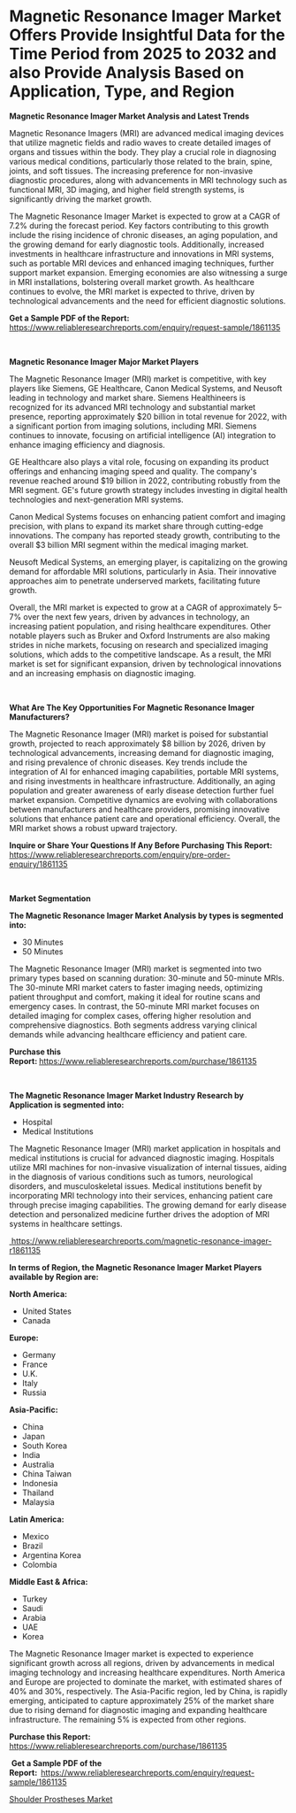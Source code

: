 <p><h1>Magnetic Resonance Imager Market Offers Provide Insightful Data for the Time Period from 2025 to 2032 and also Provide Analysis Based on Application, Type, and Region</h1></p><p><strong>Magnetic Resonance Imager Market Analysis and Latest Trends</strong></p>
<p><p>Magnetic Resonance Imagers (MRI) are advanced medical imaging devices that utilize magnetic fields and radio waves to create detailed images of organs and tissues within the body. They play a crucial role in diagnosing various medical conditions, particularly those related to the brain, spine, joints, and soft tissues. The increasing preference for non-invasive diagnostic procedures, along with advancements in MRI technology such as functional MRI, 3D imaging, and higher field strength systems, is significantly driving the market growth.</p><p>The Magnetic Resonance Imager Market is expected to grow at a CAGR of 7.2% during the forecast period. Key factors contributing to this growth include the rising incidence of chronic diseases, an aging population, and the growing demand for early diagnostic tools. Additionally, increased investments in healthcare infrastructure and innovations in MRI systems, such as portable MRI devices and enhanced imaging techniques, further support market expansion. Emerging economies are also witnessing a surge in MRI installations, bolstering overall market growth. As healthcare continues to evolve, the MRI market is expected to thrive, driven by technological advancements and the need for efficient diagnostic solutions.</p></p>
<p><strong>Get a Sample PDF of the Report:&nbsp;</strong> <a href="https://www.reliableresearchreports.com/enquiry/request-sample/1861135?utm_campaign=3028&utm_medium=2&utm_source=Github&utm_content=ia&utm_term=04032025&utm_id=magnetic-resonance-imager">https://www.reliableresearchreports.com/enquiry/request-sample/1861135</a></p>
<p>&nbsp;</p>
<p><strong>Magnetic Resonance Imager Major Market Players</strong></p>
<p><p>The Magnetic Resonance Imager (MRI) market is competitive, with key players like Siemens, GE Healthcare, Canon Medical Systems, and Neusoft leading in technology and market share. Siemens Healthineers is recognized for its advanced MRI technology and substantial market presence, reporting approximately $20 billion in total revenue for 2022, with a significant portion from imaging solutions, including MRI. Siemens continues to innovate, focusing on artificial intelligence (AI) integration to enhance imaging efficiency and diagnosis.</p><p>GE Healthcare also plays a vital role, focusing on expanding its product offerings and enhancing imaging speed and quality. The company's revenue reached around $19 billion in 2022, contributing robustly from the MRI segment. GE's future growth strategy includes investing in digital health technologies and next-generation MRI systems.</p><p>Canon Medical Systems focuses on enhancing patient comfort and imaging precision, with plans to expand its market share through cutting-edge innovations. The company has reported steady growth, contributing to the overall $3 billion MRI segment within the medical imaging market. </p><p>Neusoft Medical Systems, an emerging player, is capitalizing on the growing demand for affordable MRI solutions, particularly in Asia. Their innovative approaches aim to penetrate underserved markets, facilitating future growth.</p><p>Overall, the MRI market is expected to grow at a CAGR of approximately 5–7% over the next few years, driven by advances in technology, an increasing patient population, and rising healthcare expenditures. Other notable players such as Bruker and Oxford Instruments are also making strides in niche markets, focusing on research and specialized imaging solutions, which adds to the competitive landscape. As a result, the MRI market is set for significant expansion, driven by technological innovations and an increasing emphasis on diagnostic imaging.</p></p>
<p>&nbsp;</p>
<p><strong>What Are The Key Opportunities For Magnetic Resonance Imager Manufacturers?</strong></p>
<p><p>The Magnetic Resonance Imager (MRI) market is poised for substantial growth, projected to reach approximately $8 billion by 2026, driven by technological advancements, increasing demand for diagnostic imaging, and rising prevalence of chronic diseases. Key trends include the integration of AI for enhanced imaging capabilities, portable MRI systems, and rising investments in healthcare infrastructure. Additionally, an aging population and greater awareness of early disease detection further fuel market expansion. Competitive dynamics are evolving with collaborations between manufacturers and healthcare providers, promising innovative solutions that enhance patient care and operational efficiency. Overall, the MRI market shows a robust upward trajectory.</p></p>
<p><strong>Inquire or Share Your Questions If Any Before Purchasing This Report:</strong> <a href="https://www.reliableresearchreports.com/enquiry/pre-order-enquiry/1861135?utm_campaign=3028&utm_medium=2&utm_source=Github&utm_content=ia&utm_term=04032025&utm_id=magnetic-resonance-imager">https://www.reliableresearchreports.com/enquiry/pre-order-enquiry/1861135</a></p>
<p>&nbsp;</p>
<p><strong>Market Segmentation</strong></p>
<p><strong>The Magnetic Resonance Imager Market Analysis by types is segmented into:</strong></p>
<p><ul><li>30 Minutes</li><li>50 Minutes</li></ul></p>
<p><p>The Magnetic Resonance Imager (MRI) market is segmented into two primary types based on scanning duration: 30-minute and 50-minute MRIs. The 30-minute MRI market caters to faster imaging needs, optimizing patient throughput and comfort, making it ideal for routine scans and emergency cases. In contrast, the 50-minute MRI market focuses on detailed imaging for complex cases, offering higher resolution and comprehensive diagnostics. Both segments address varying clinical demands while advancing healthcare efficiency and patient care.</p></p>
<p><strong>Purchase this Report:&nbsp;</strong><a href="https://www.reliableresearchreports.com/purchase/1861135?utm_campaign=3028&utm_medium=2&utm_source=Github&utm_content=ia&utm_term=04032025&utm_id=magnetic-resonance-imager">https://www.reliableresearchreports.com/purchase/1861135</a></p>
<p>&nbsp;</p>
<p><strong>The Magnetic Resonance Imager Market Industry Research by Application is segmented into:</strong></p>
<p><ul><li>Hospital</li><li>Medical Institutions</li></ul></p>
<p><p>The Magnetic Resonance Imager (MRI) market application in hospitals and medical institutions is crucial for advanced diagnostic imaging. Hospitals utilize MRI machines for non-invasive visualization of internal tissues, aiding in the diagnosis of various conditions such as tumors, neurological disorders, and musculoskeletal issues. Medical institutions benefit by incorporating MRI technology into their services, enhancing patient care through precise imaging capabilities. The growing demand for early disease detection and personalized medicine further drives the adoption of MRI systems in healthcare settings.</p></p>
<p><a href="https://www.reliableresearchreports.com/magnetic-resonance-imager-r1861135?utm_campaign=3028&utm_medium=2&utm_source=Github&utm_content=ia&utm_term=04032025&utm_id=magnetic-resonance-imager">&nbsp;https://www.reliableresearchreports.com/magnetic-resonance-imager-r1861135</a></p>
<p><strong>In terms of Region, the Magnetic Resonance Imager Market Players available by Region are:</strong></p>
<p>
    <p> <strong> North America: </strong>
        <ul>
            <li>United States</li>
            <li>Canada</li>
        </ul>
        </p> 
    <p> <strong> Europe: </strong>
        <ul>
            <li>Germany</li>
            <li>France</li>
            <li>U.K.</li>
            <li>Italy</li>
            <li>Russia</li>
        </ul>
        </p> 
    <p> <strong> Asia-Pacific: </strong>
        <ul>
            <li>China</li>
            <li>Japan</li>
            <li>South Korea</li>
            <li>India</li>
            <li>Australia</li>
            <li>China Taiwan</li>
            <li>Indonesia</li>
            <li>Thailand</li>
            <li>Malaysia</li>
        </ul>
        </p> 
    <p> <strong> Latin America: </strong>
        <ul>
            <li>Mexico</li>
            <li>Brazil</li>
            <li>Argentina Korea</li>
            <li>Colombia</li>
        </ul>
        </p> 
    <p> <strong> Middle East & Africa: </strong>
        <ul>
            <li>Turkey</li>
            <li>Saudi</li>
            <li>Arabia</li>
            <li>UAE</li>
            <li>Korea</li>
        </ul>
    </p>
    </p>
<p><p>The Magnetic Resonance Imager market is expected to experience significant growth across all regions, driven by advancements in medical imaging technology and increasing healthcare expenditures. North America and Europe are projected to dominate the market, with estimated shares of 40% and 30%, respectively. The Asia-Pacific region, led by China, is rapidly emerging, anticipated to capture approximately 25% of the market share due to rising demand for diagnostic imaging and expanding healthcare infrastructure. The remaining 5% is expected from other regions.</p></p>
<p><strong>Purchase this Report: </strong><a href="https://www.reliableresearchreports.com/purchase/1861135?utm_campaign=3028&utm_medium=2&utm_source=Github&utm_content=ia&utm_term=04032025&utm_id=magnetic-resonance-imager">https://www.reliableresearchreports.com/purchase/1861135</a></p>
<p>&nbsp;<strong>Get a Sample PDF of the Report:&nbsp;&nbsp;</strong><a href="https://www.reliableresearchreports.com/enquiry/request-sample/1861135?utm_campaign=3028&utm_medium=2&utm_source=Github&utm_content=ia&utm_term=04032025&utm_id=magnetic-resonance-imager">https://www.reliableresearchreports.com/enquiry/request-sample/1861135</a></p>
<p><strong></strong></p>
<p><p><a href="https://github.com/haaszgettre6/Market-Research-Report-List-1/blob/main/shoulder-prostheses-market.md?utm_campaign=3028&utm_medium=2&utm_source=Github&utm_content=ia&utm_term=04032025&utm_id=magnetic-resonance-imager">Shoulder Prostheses Market</a></p></p>